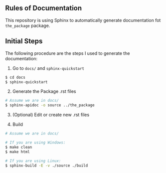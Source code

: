 ## Rules of Documentation
This repository is using Sphinx to automatically generate documentation fot `the_package` package.

## Initial Steps
The following procedure are the steps I used to generate the documentation:

1. Go to `docs/` and `sphinx-quickstart`
```bash
$ cd docs
$ sphinx-quickstart
```

2. Generate the Package .rst files
```bash
# Assume we are in docs/
$ sphinx-apidoc -o source ../the_package
```

3. (Optional) Edit or create new .rst files

4. Build
```bash
# Assume we are in docs/

# If you are using Windows:
$ make clean
$ make html

# If you are using Linux:
$ sphinx-build -E -v ./source ./build
```
